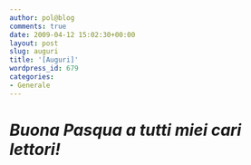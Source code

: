 ```yaml
---
author: pol@blog
comments: true
date: 2009-04-12 15:02:30+00:00
layout: post
slug: auguri
title: '[Auguri]'
wordpress_id: 679
categories:
- Generale
---
```


# _Buona Pasqua a tutti miei cari lettori!_
